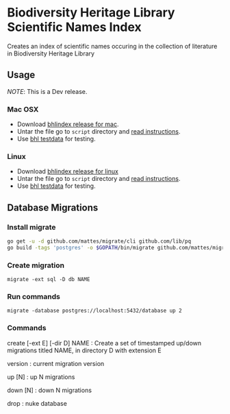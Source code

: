# Biodiversity Heritage Library Scientific Names Index

Creates an index of scientific names occuring in the collection of literature
in Biodiversity Heritage Library

## Usage

*NOTE*: This is a Dev release.

### Mac OSX

* Download [bhlindex release for mac][bhlindex-mac].
* Untar the file go to `script` directory and [read instructions][readme].
* Use [bhl testdata][bhl-test] for testing.

### Linux

* Download [bhlindex release for linux][bhlindex-linux]
* Untar the file go to `script` directory and [read instructions][readme].
* Use [bhl testdata][bhl-test] for testing.

## Database Migrations

### Install migrate

```bash
go get -u -d github.com/mattes/migrate/cli github.com/lib/pq
go build -tags 'postgres' -o $GOPATH/bin/migrate github.com/mattes/migrate/cli
```

### Create migration

```
migrate -ext sql -D db NAME
```

### Run commands

```
migrate -database postgres://localhost:5432/database up 2
```

### Commands

create [-ext E] [-dir D] NAME
: Create a set of timestamped up/down migrations titled NAME, in
  directory D with extension E

version
: current migration version

up [N]
: up N migrations

down [N]
: down N migrations

drop
: nuke database

[bhlindex-mac]: https://github.com/gnames/bhlindex/releases/download/v0.1.0/bhlindex-0.1.0-mac.tar.gz
[bhlindex-linux]: https://github.com/gnames/bhlindex/releases/download/v0.1.0/bhlindex-0.1.0-linux.tar.gz
[bhl-test]: https://github.com/gnames/bhlindex/releases/download/v0.1.0/bhl-testdata.tar.gz
[readme]: https://github.com/gnames/bhlindex/tree/master/scripts

